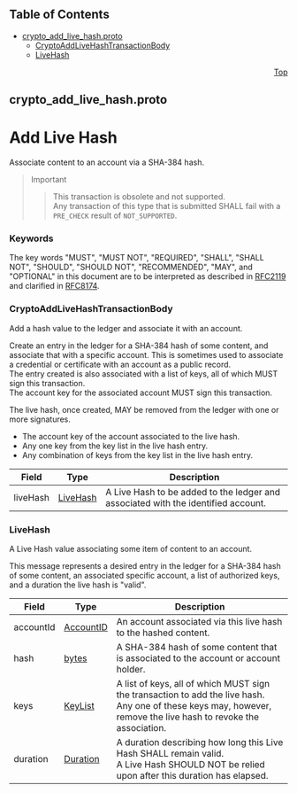 ## Table of Contents

- [crypto_add_live_hash.proto](#crypto_add_live_hash-proto)
    - [CryptoAddLiveHashTransactionBody](#proto-CryptoAddLiveHashTransactionBody)
    - [LiveHash](#proto-LiveHash)
  



<a name="crypto_add_live_hash-proto"></a>
<p align="right"><a href="#top">Top</a></p>

## crypto_add_live_hash.proto
# Add Live Hash
Associate content to an account via a SHA-384 hash.

> Important
>> This transaction is obsolete and not supported.<br/>
>> Any transaction of this type that is submitted SHALL fail
>> with a `PRE_CHECK` result of `NOT_SUPPORTED`.

### Keywords
The key words "MUST", "MUST NOT", "REQUIRED", "SHALL", "SHALL NOT",
"SHOULD", "SHOULD NOT", "RECOMMENDED", "MAY", and "OPTIONAL" in this
document are to be interpreted as described in
[RFC2119](https://www.ietf.org/rfc/rfc2119) and clarified in
[RFC8174](https://www.ietf.org/rfc/rfc8174).


<a name="proto-CryptoAddLiveHashTransactionBody"></a>

### CryptoAddLiveHashTransactionBody
Add a hash value to the ledger and associate it with an account.

Create an entry in the ledger for a SHA-384 hash of some content, and
associate that with a specific account.  This is sometimes used to associate
a credential or certificate with an account as a public record.<br/>
The entry created is also associated with a list of keys, all of which
MUST sign this transaction.<br/>
The account key for the associated account MUST sign this transaction.<br/>

The live hash, once created, MAY be removed from the ledger with one
or more signatures.
- The account key of the account associated to the live hash.
- Any one key from the key list in the live hash entry.
- Any combination of keys from the key list in the live hash entry.


| Field | Type | Description |
| ----- | ---- | ----------- |
| liveHash | [LiveHash](#proto-LiveHash) | A Live Hash to be added to the ledger and associated with the identified account. |






<a name="proto-LiveHash"></a>

### LiveHash
A Live Hash value associating some item of content to an account.

This message represents a desired entry in the ledger for a SHA-384
hash of some content, an associated specific account, a list of authorized
keys, and a duration the live hash is "valid".


| Field | Type | Description |
| ----- | ---- | ----------- |
| accountId | [AccountID](#proto-AccountID) | An account associated via this live hash to the hashed content. |
| hash | [bytes](#bytes) | A SHA-384 hash of some content that is associated to the account or account holder. |
| keys | [KeyList](#proto-KeyList) | A list of keys, all of which MUST sign the transaction to add the live hash.<br/> Any one of these keys may, however, remove the live hash to revoke the association. |
| duration | [Duration](#proto-Duration) | A duration describing how long this Live Hash SHALL remain valid.<br/> A Live Hash SHOULD NOT be relied upon after this duration has elapsed. |





 <!-- end messages -->

 <!-- end enums -->

 <!-- end HasExtensions -->

 <!-- end services -->



